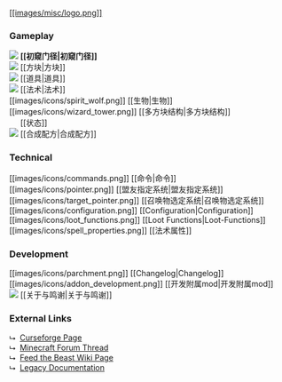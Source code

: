 [[[images/misc/logo.png]]](https://github.com/Electroblob77/Wizardry/wiki)
### Gameplay
![](https://github.com/Electroblob77/Wizardry/blob/1.12.2/src/main/resources/assets/ebwizardry/textures/items/wizard_handbook.png) **[[初窥门径|初窥门径]]**  
![](https://github.com/Electroblob77/Wizardry/blob/1.12.2/src/main/resources/assets/ebwizardry/textures/items/transportation_stone.png) [[方块|方块]]  
![](https://github.com/Electroblob77/Wizardry/blob/1.12.2/src/main/resources/assets/ebwizardry/textures/items/wand_master.png) [[道具|道具]]  
![](https://github.com/Electroblob77/Wizardry/blob/1.12.2/src/main/resources/assets/ebwizardry/textures/items/spell_book.png) [[法术|法术]]  
[[images/icons/spirit_wolf.png]] [[生物|生物]]  
[[images/icons/wizard_tower.png]] [[多方块结构|多方块结构]]  
<img src="https://github.com/Electroblob77/Wizardry/blob/1.12.2/src/main/resources/assets/ebwizardry/textures/gui/potion_icon_frost.png" alt="" width=16 height=16> [[状态]]  
![](https://github.com/Electroblob77/Wizardry/blob/1.12.2/src/main/resources/assets/ebwizardry/textures/items/scroll.png) [[合成配方|合成配方]]  
### Technical
[[images/icons/commands.png]] [[命令|命令]]  
[[images/icons/pointer.png]] [[盟友指定系统|盟友指定系统]]  
[[images/icons/target_pointer.png]] [[召唤物选定系统|召唤物选定系统]]  
[[images/icons/configuration.png]] [[Configuration|Configuration]]  
[[images/icons/loot_functions.png]] [[Loot Functions|Loot-Functions]]  
[[images/icons/spell_properties.png]] [[法术属性]]
### Development
[[images/icons/parchment.png]] [[Changelog|Changelog]]  
[[images/icons/addon_development.png]] [[开发附属mod|开发附属mod]]  
![](https://github.com/Electroblob77/Wizardry/blob/1.12.2/src/main/resources/assets/ebwizardry/textures/items/crystal_magic.png) [[关于与鸣谢|关于与鸣谢]]  
### External Links
&#x2ba1;&nbsp; [Curseforge Page](https://minecraft.curseforge.com/projects/electroblobs-wizardry)  
&#x2ba1;&nbsp; [Minecraft Forum Thread](https://www.minecraftforum.net/forums/mapping-and-modding-java-edition/minecraft-mods/2818029-electroblobs-wizardry-the-expandable-rpg-magic-mod)  
&#x2ba1;&nbsp; [Feed the Beast Wiki Page](https://ftb.gamepedia.com/Electroblob%27s_Wizardry)  
&#x2ba1;&nbsp; [Legacy Documentation](https://minecraft.curseforge.com/projects/electroblobs-wizardry/pages/index)
